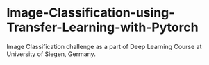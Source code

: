 # Image-Classification-using-Transfer-Learning-with-Pytorch
Image Classification challenge as a part of Deep Learning Course at University of Siegen, Germany.
